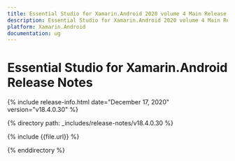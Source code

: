 ```yaml
---
title: Essential Studio for Xamarin.Android 2020 volume 4 Main Release Release Notes  
description: Essential Studio for Xamarin.Android 2020 volume 4 Main Release Release Notes  
platform: Xamarin.Android
documentation: ug
---
```


# Essential Studio for Xamarin.Android  Release Notes  

{% include release-info.html date="December 17, 2020"  version="v18.4.0.30" %} 


{% directory path: _includes/release-notes/v18.4.0.30 %}

{% include {{file.url}} %}

{% enddirectory %}